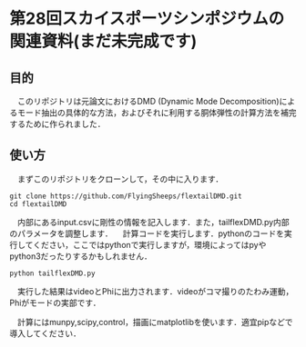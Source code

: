 # 第28回スカイスポーツシンポジウムの関連資料(まだ未完成です)

## 目的
　このリポジトリは元論文におけるDMD (Dynamic Mode Decomposition)によるモード抽出の具体的な方法，およびそれに利用する胴体弾性の計算方法を補完するために作られました．

## 使い方
　まずこのリポジトリをクローンして，その中に入ります．
```
git clone https://github.com/FlyingSheeps/flextailDMD.git
cd flextailDMD
```
　内部にあるinput.csvに剛性の情報を記入します．また，tailflexDMD.py内部のパラメータを調整します．
　計算コードを実行します．pythonのコードを実行してください，ここではpythonで実行しますが，環境によってはpyやpython3だったりするかもしれません．
```
python tailflexDMD.py
```
　実行した結果はvideoとPhiに出力されます．videoがコマ撮りのたわみ運動，Phiがモードの実部です．

　計算にはmunpy,scipy,control，描画にmatplotlibを使います．適宜pipなどで導入してください．